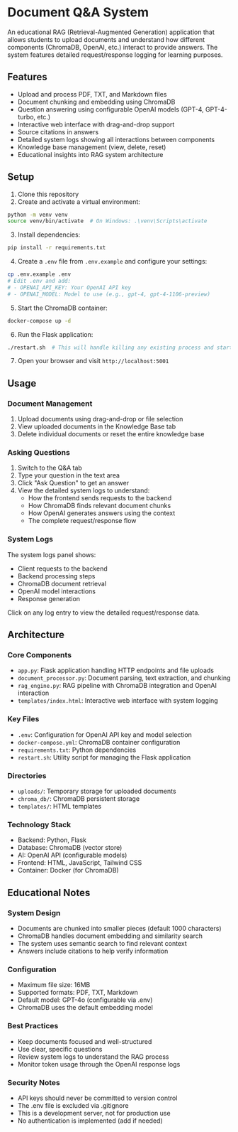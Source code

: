 # Document Q&A System

An educational RAG (Retrieval-Augmented Generation) application that allows students to upload documents and understand how different components (ChromaDB, OpenAI, etc.) interact to provide answers. The system features detailed request/response logging for learning purposes.

## Features

- Upload and process PDF, TXT, and Markdown files
- Document chunking and embedding using ChromaDB
- Question answering using configurable OpenAI models (GPT-4, GPT-4-turbo, etc.)
- Interactive web interface with drag-and-drop support
- Source citations in answers
- Detailed system logs showing all interactions between components
- Knowledge base management (view, delete, reset)
- Educational insights into RAG system architecture

## Setup

1. Clone this repository
2. Create and activate a virtual environment:
```bash
python -m venv venv
source venv/bin/activate  # On Windows: .\venv\Scripts\activate
```

3. Install dependencies:
```bash
pip install -r requirements.txt
```

4. Create a `.env` file from `.env.example` and configure your settings:
```bash
cp .env.example .env
# Edit .env and add:
# - OPENAI_API_KEY: Your OpenAI API key
# - OPENAI_MODEL: Model to use (e.g., gpt-4, gpt-4-1106-preview)
```

5. Start the ChromaDB container:
```bash
docker-compose up -d
```

6. Run the Flask application:
```bash
./restart.sh  # This will handle killing any existing process and starting the app
```

7. Open your browser and visit `http://localhost:5001`

## Usage

### Document Management
1. Upload documents using drag-and-drop or file selection
2. View uploaded documents in the Knowledge Base tab
3. Delete individual documents or reset the entire knowledge base

### Asking Questions
1. Switch to the Q&A tab
2. Type your question in the text area
3. Click "Ask Question" to get an answer
4. View the detailed system logs to understand:
   - How the frontend sends requests to the backend
   - How ChromaDB finds relevant document chunks
   - How OpenAI generates answers using the context
   - The complete request/response flow

### System Logs
The system logs panel shows:
- Client requests to the backend
- Backend processing steps
- ChromaDB document retrieval
- OpenAI model interactions
- Response generation

Click on any log entry to view the detailed request/response data.

## Architecture

### Core Components
- `app.py`: Flask application handling HTTP endpoints and file uploads
- `document_processor.py`: Document parsing, text extraction, and chunking
- `rag_engine.py`: RAG pipeline with ChromaDB integration and OpenAI interaction
- `templates/index.html`: Interactive web interface with system logging

### Key Files
- `.env`: Configuration for OpenAI API key and model selection
- `docker-compose.yml`: ChromaDB container configuration
- `requirements.txt`: Python dependencies
- `restart.sh`: Utility script for managing the Flask application

### Directories
- `uploads/`: Temporary storage for uploaded documents
- `chroma_db/`: ChromaDB persistent storage
- `templates/`: HTML templates

### Technology Stack
- Backend: Python, Flask
- Database: ChromaDB (vector store)
- AI: OpenAI API (configurable models)
- Frontend: HTML, JavaScript, Tailwind CSS
- Container: Docker (for ChromaDB)

## Educational Notes

### System Design
- Documents are chunked into smaller pieces (default 1000 characters)
- ChromaDB handles document embedding and similarity search
- The system uses semantic search to find relevant context
- Answers include citations to help verify information

### Configuration
- Maximum file size: 16MB
- Supported formats: PDF, TXT, Markdown
- Default model: GPT-4o (configurable via .env)
- ChromaDB uses the default embedding model

### Best Practices
- Keep documents focused and well-structured
- Use clear, specific questions
- Review system logs to understand the RAG process
- Monitor token usage through the OpenAI response logs

### Security Notes
- API keys should never be committed to version control
- The .env file is excluded via .gitignore
- This is a development server, not for production use
- No authentication is implemented (add if needed)
